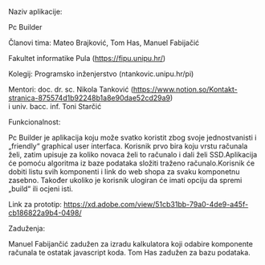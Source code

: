 Naziv aplikacije:

Pc Builder

Članovi tima:
Mateo Brajković,
Tom Has,
Manuel Fabijačić

Fakultet informatike Pula (https://fipu.unipu.hr/)

Kolegij: Programsko inženjerstvo (ntankovic.unipu.hr/pi)

Mentori: 
doc. dr. sc. Nikola Tanković (https://www.notion.so/Kontakt-stranica-875574d1b92248b1a8e90dae52cd29a9)  
i univ. bacc. inf. Toni Starčić

Funkcionalnost:

Pc Builder je aplikacija koju može svatko koristit zbog svoje jednostvanisti i „friendly“ graphical user interfaca. Korisnik prvo bira koju vrstu računala želi, zatim upisuje za koliko novaca želi to računalo i dali želi SSD.Aplikacija će pomoću algoritma iz baze podataka složiti traženo računalo.Korisnik će dobiti listu svih komponenti i link do web shopa za svaku komponetnu zasebno. Također ukoliko je korisnik ulogiran  će imati opciju da spremi „build“ ili ocjeni isti.

Link za prototip: https://xd.adobe.com/view/51cb31bb-79a0-4de9-a45f-cb186822a9b4-0498/


Zaduženja:

Manuel Fabijančić zadužen za izradu kalkulatora koji odabire komponente računala te ostatak javascript koda.
Tom Has zadužen za bazu podataka.

